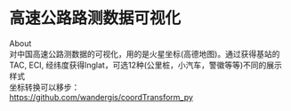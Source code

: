 # 高速公路路测数据可视化
About<br>
对中国高速公路测数据的可视化，用的是火星坐标(高德地图)。通过获得基站的TAC, ECI, 经纬度获得lnglat，可选12种(公里桩，小汽车，警徽等等)不同的展示样式
<br>坐标转换可以移步：<br>
https://github.com/wandergis/coordTransform_py
